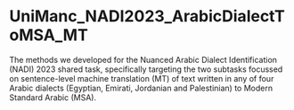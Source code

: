 # UniManc_NADI2023_ArabicDialectToMSA_MT
 The methods we developed for the Nuanced Arabic Dialect Identification (NADI) 2023 shared task, specifically targeting the two subtasks focussed on sentence-level machine translation (MT) of text written in any of four Arabic dialects (Egyptian, Emirati, Jordanian and Palestinian) to Modern Standard Arabic (MSA).
